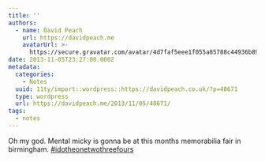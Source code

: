 ```yaml
---
title: ''
authors:
  - name: David Peach
    url: https://davidpeach.me
    avatarUrl: >-
      https://secure.gravatar.com/avatar/4d7faf5eee1f055a85788c44936b8995eaab6dfb004e7854ec747ccb272e91ee?s=96&d=mm&r=g
date: 2013-11-05T23:27:00.000Z
metadata:
  categories:
    - Notes
  uuid: 11ty/import::wordpress::https://davidpeach.co.uk/?p=48671
  type: wordpress
  url: https://davidpeach.me/2013/11/05/48671/
tags:
  - notes
---
```

Oh my god. Mental micky is gonna be at this months memorabilia fair in birmingham. [#idotheonetwothreefours](https://twitter.com/search?q=%23idotheonetwothreefours)